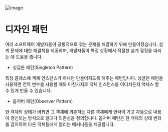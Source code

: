 ![image](https://github.com/JiyulLe/DesignPattern/assets/148319292/d2f07f69-3fea-45cb-a7b8-5e5777522298)

# 디자인 패턴

여러 소프트웨어 개발자들이 공통적으로 겪는 문제를 해결하기 위해 만들어졌습니다.
설계 문제에 대한 해결책을 제공하며, 개발자들이 특정 상황에서 적절한 설계 결정을 내리는 데 도움을 줍니다.

- 싱글톤 패턴(Singleton Pattern)

특정 클래스에 객체 인스턴스가 하나만 만들어지도록 해주는 패턴입니다.
싱글턴 패턴을 사용하면 전역 변수를 사용할 때와 마찬가지로 객체 인스턴스를 어디서든지 액세스 할 수 있게 만들 수 있습니다.

- 옵저버 패턴(Observer Pattern)

한 객체의 상태가 바뀌면 그 객체에 의존하는 다른 객체에게 연락이 가고 자동으로 내용이 갱신되는 방식으로 일대다 의존성을 정의합니다.
옵저버 패턴은 한 객체의 상태 변화를 감지하여 다른 객체들에게 알리는 메커니즘을 제공합니다.
